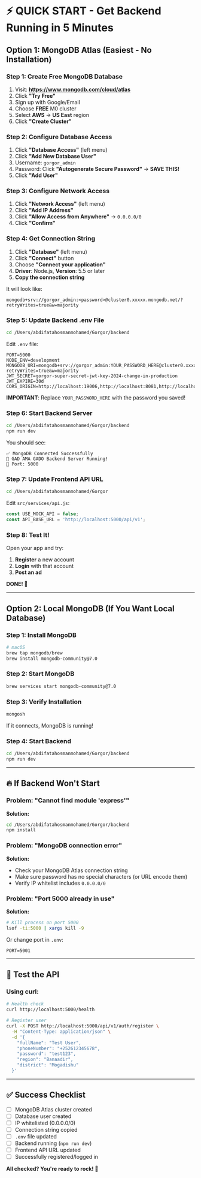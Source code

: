 # ⚡ QUICK START - Get Backend Running in 5 Minutes

## Option 1: MongoDB Atlas (Easiest - No Installation)

### Step 1: Create Free MongoDB Database
1. Visit: **https://www.mongodb.com/cloud/atlas**
2. Click **"Try Free"**
3. Sign up with Google/Email
4. Choose **FREE** M0 cluster
5. Select **AWS** → **US East** region
6. Click **"Create Cluster"**

### Step 2: Configure Database Access
1. Click **"Database Access"** (left menu)
2. Click **"Add New Database User"**
3. Username: `gorgor_admin`
4. Password: Click **"Autogenerate Secure Password"** → **SAVE THIS!**
5. Click **"Add User"**

### Step 3: Configure Network Access
1. Click **"Network Access"** (left menu)
2. Click **"Add IP Address"**
3. Click **"Allow Access from Anywhere"** → `0.0.0.0/0`
4. Click **"Confirm"**

### Step 4: Get Connection String
1. Click **"Database"** (left menu)
2. Click **"Connect"** button
3. Choose **"Connect your application"**
4. **Driver**: Node.js, **Version**: 5.5 or later
5. **Copy the connection string**

It will look like:
```
mongodb+srv://gorgor_admin:<password>@cluster0.xxxxx.mongodb.net/?retryWrites=true&w=majority
```

### Step 5: Update Backend .env File
```bash
cd /Users/abdifatahosmanmohamed/Gorgor/backend
```

Edit `.env` file:
```env
PORT=5000
NODE_ENV=development
MONGODB_URI=mongodb+srv://gorgor_admin:YOUR_PASSWORD_HERE@cluster0.xxxxx.mongodb.net/gorgor?retryWrites=true&w=majority
JWT_SECRET=gorgor-super-secret-jwt-key-2024-change-in-production
JWT_EXPIRE=30d
CORS_ORIGIN=http://localhost:19006,http://localhost:8081,http://localhost:3000
```

**IMPORTANT**: Replace `YOUR_PASSWORD_HERE` with the password you saved!

### Step 6: Start Backend Server
```bash
cd /Users/abdifatahosmanmohamed/Gorgor/backend
npm run dev
```

You should see:
```
✅ MongoDB Connected Successfully
🚀 GAD AMA GADO Backend Server Running!
📡 Port: 5000
```

### Step 7: Update Frontend API URL
```bash
cd /Users/abdifatahosmanmohamed/Gorgor
```

Edit `src/services/api.js`:
```javascript
const USE_MOCK_API = false;
const API_BASE_URL = 'http://localhost:5000/api/v1';
```

### Step 8: Test It!
Open your app and try:
1. **Register** a new account
2. **Login** with that account
3. **Post an ad**

**DONE! 🎉**

---

## Option 2: Local MongoDB (If You Want Local Database)

### Step 1: Install MongoDB
```bash
# macOS
brew tap mongodb/brew
brew install mongodb-community@7.0
```

### Step 2: Start MongoDB
```bash
brew services start mongodb-community@7.0
```

### Step 3: Verify Installation
```bash
mongosh
```

If it connects, MongoDB is running!

### Step 4: Start Backend
```bash
cd /Users/abdifatahosmanmohamed/Gorgor/backend
npm run dev
```

---

## 🔥 If Backend Won't Start

### Problem: "Cannot find module 'express'"
**Solution:**
```bash
cd /Users/abdifatahosmanmohamed/Gorgor/backend
npm install
```

### Problem: "MongoDB connection error"
**Solution:**
- Check your MongoDB Atlas connection string
- Make sure password has no special characters (or URL encode them)
- Verify IP whitelist includes `0.0.0.0/0`

### Problem: "Port 5000 already in use"
**Solution:**
```bash
# Kill process on port 5000
lsof -ti:5000 | xargs kill -9
```

Or change port in `.env`:
```env
PORT=5001
```

---

## 🧪 Test the API

### Using curl:
```bash
# Health check
curl http://localhost:5000/health

# Register user
curl -X POST http://localhost:5000/api/v1/auth/register \
  -H "Content-Type: application/json" \
  -d '{
    "fullName": "Test User",
    "phoneNumber": "+252612345678",
    "password": "test123",
    "region": "Banaadir",
    "district": "Mogadishu"
  }'
```

---

## ✅ Success Checklist

- [ ] MongoDB Atlas cluster created
- [ ] Database user created
- [ ] IP whitelisted (0.0.0.0/0)
- [ ] Connection string copied
- [ ] `.env` file updated
- [ ] Backend running (`npm run dev`)
- [ ] Frontend API URL updated
- [ ] Successfully registered/logged in

**All checked? You're ready to rock! 🚀**
